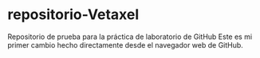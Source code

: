 # repositorio-Vetaxel
Repositorio de prueba para la práctica de laboratorio de GitHub
Este es mi primer cambio hecho directamente desde el navegador web de GitHub.
